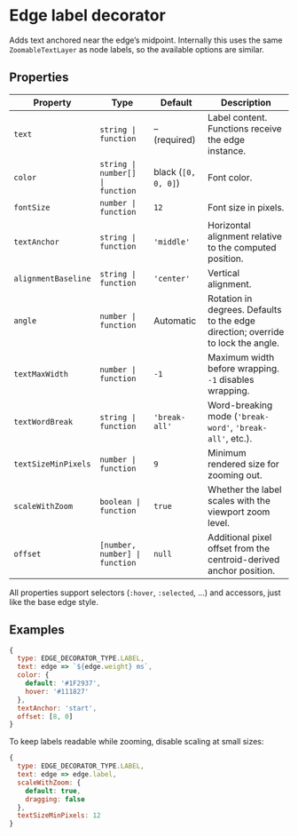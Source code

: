 # Edge label decorator

Adds text anchored near the edge’s midpoint. Internally this uses the same
`ZoomableTextLayer` as node labels, so the available options are similar.

## Properties

| Property | Type | Default | Description |
| --- | --- | --- | --- |
| `text` | `string \| function` | – (required) | Label content. Functions receive the edge instance. |
| `color` | `string \| number[] \| function` | black (`[0, 0, 0]`) | Font color. |
| `fontSize` | `number \| function` | `12` | Font size in pixels. |
| `textAnchor` | `string \| function` | `'middle'` | Horizontal alignment relative to the computed position. |
| `alignmentBaseline` | `string \| function` | `'center'` | Vertical alignment. |
| `angle` | `number \| function` | Automatic | Rotation in degrees. Defaults to the edge direction; override to lock the angle. |
| `textMaxWidth` | `number \| function` | `-1` | Maximum width before wrapping. `-1` disables wrapping. |
| `textWordBreak` | `string \| function` | `'break-all'` | Word-breaking mode (`'break-word'`, `'break-all'`, etc.). |
| `textSizeMinPixels` | `number \| function` | `9` | Minimum rendered size for zooming out. |
| `scaleWithZoom` | `boolean \| function` | `true` | Whether the label scales with the viewport zoom level. |
| `offset` | `[number, number] \| function` | `null` | Additional pixel offset from the centroid-derived anchor position. |

All properties support selectors (`:hover`, `:selected`, …) and accessors, just
like the base edge style.

## Examples

```js
{
  type: EDGE_DECORATOR_TYPE.LABEL,
  text: edge => `${edge.weight} ms`,
  color: {
    default: '#1F2937',
    hover: '#111827'
  },
  textAnchor: 'start',
  offset: [8, 0]
}
```

To keep labels readable while zooming, disable scaling at small sizes:

```js
{
  type: EDGE_DECORATOR_TYPE.LABEL,
  text: edge => edge.label,
  scaleWithZoom: {
    default: true,
    dragging: false
  },
  textSizeMinPixels: 12
}
```

